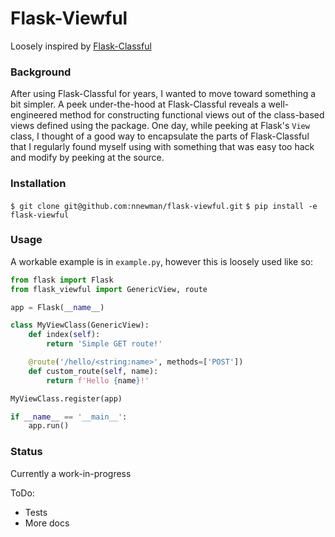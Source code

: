 # Flask-Viewful

Loosely inspired by [Flask-Classful](https://github.com/teracyhq/flask-classful)

### Background

After using Flask-Classful for years, I wanted to move toward
something a bit simpler. A peek under-the-hood at Flask-Classful
reveals a well-engineered method for constructing functional views out
of the class-based views defined using the package. One day, while peeking
at Flask's `View` class, I thought of a good way to encapsulate the parts of
Flask-Classful that I regularly found myself using with something that was easy
too hack and modify by peeking at the source.

### Installation

`$ git clone git@github.com:nnewman/flask-viewful.git`
`$ pip install -e flask-viewful`

### Usage

A workable example is in `example.py`, however this is loosely used
like so:

```python
from flask import Flask
from flask_viewful import GenericView, route

app = Flask(__name__)

class MyViewClass(GenericView):
    def index(self):
        return 'Simple GET route!'

    @route('/hello/<string:name>', methods=['POST'])
    def custom_route(self, name):
        return f'Hello {name}!'

MyViewClass.register(app)

if __name__ == '__main__':
    app.run()
```

### Status

Currently a work-in-progress

ToDo:
  - Tests
  - More docs
